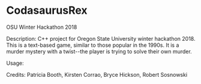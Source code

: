 # CodasaurusRex
OSU Winter Hackathon 2018

Description:
  C++ project for Oregon State University winter hackathon 2018. 
  This is a text-based game, similar to those popular in the 1990s. It is a 
  murder mystery with a twist--the player is trying to solve their own murder.
  
Usage:


Credits:
  Patricia Booth, Kirsten Corrao, Bryce Hickson, Robert Sosnowski

